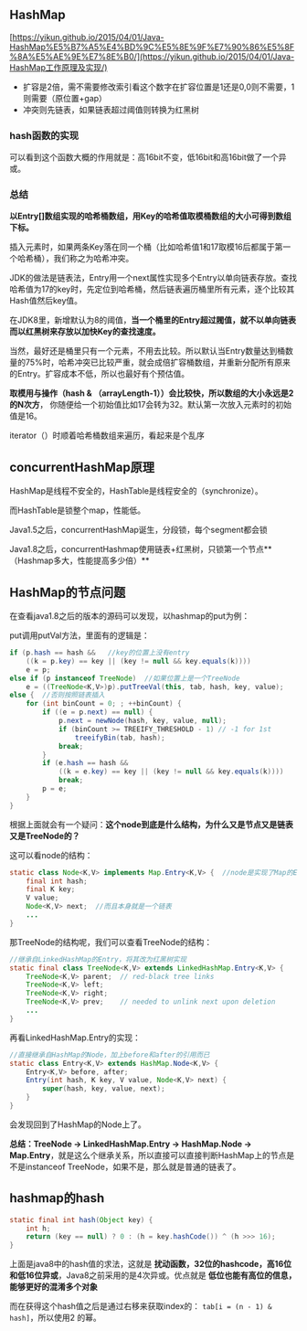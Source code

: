 ## HashMap

[https://yikun.github.io/2015/04/01/Java-HashMap%E5%B7%A5%E4%BD%9C%E5%8E%9F%E7%90%86%E5%8F%8A%E5%AE%9E%E7%8E%B0/](https://yikun.github.io/2015/04/01/Java-HashMap工作原理及实现/)

- 扩容是2倍，需不需要修改索引看这个数字在扩容位置是1还是0,0则不需要，1则需要（原位置+gap）
- 冲突则先链表，如果链表超过阈值则转换为红黑树

### hash函数的实现

可以看到这个函数大概的作用就是：高16bit不变，低16bit和高16bit做了一个异或。



### 总结

**以Entry[]数组实现的哈希桶数组，用Key的哈希值取模桶数组的大小可得到数组下标。**

插入元素时，如果两条Key落在同一个桶（比如哈希值1和17取模16后都属于第一个哈希桶），我们称之为哈希冲突。

JDK的做法是链表法，Entry用一个next属性实现多个Entry以单向链表存放。查找哈希值为17的key时，先定位到哈希桶，然后链表遍历桶里所有元素，逐个比较其Hash值然后key值。

在JDK8里，新增默认为8的阈值，**当一个桶里的Entry超过閥值，就不以单向链表而以红黑树来存放以加快Key的查找速度。**

当然，最好还是桶里只有一个元素，不用去比较。所以默认当Entry数量达到桶数量的75%时，哈希冲突已比较严重，就会成倍扩容桶数组，并重新分配所有原来的Entry。扩容成本不低，所以也最好有个预估值。

**取模用与操作（hash & （arrayLength-1））会比较快，所以数组的大小永远是2的N次方**， 你随便给一个初始值比如17会转为32。默认第一次放入元素时的初始值是16。

iterator（）时顺着哈希桶数组来遍历，看起来是个乱序



## concurrentHashMap原理

HashMap是线程不安全的，HashTable是线程安全的（synchronize）。

而HashTable是锁整个map，性能低。

Java1.5之后，concurrentHashMap诞生，分段锁，每个segment都会锁

Java1.8之后，concurrentHashmap使用链表+红黑树，只锁第一个节点**（Hashmap多大，性能提高多少倍）**



## HashMap的节点问题

在查看java1.8之后的版本的源码可以发现，以hashmap的put为例：

put调用putVal方法，里面有的逻辑是：

```java
if (p.hash == hash &&   //key的位置上没有entry
    ((k = p.key) == key || (key != null && key.equals(k))))  
    e = p;
else if (p instanceof TreeNode)  //如果位置上是一个TreeNode
    e = ((TreeNode<K,V>)p).putTreeVal(this, tab, hash, key, value);
else {  //否则按照链表插入
    for (int binCount = 0; ; ++binCount) {
        if ((e = p.next) == null) {
            p.next = newNode(hash, key, value, null);
            if (binCount >= TREEIFY_THRESHOLD - 1) // -1 for 1st
                treeifyBin(tab, hash);
            break;
        }
        if (e.hash == hash &&
            ((k = e.key) == key || (key != null && key.equals(k))))
            break;
        p = e;
    }
}
```

根据上面就会有一个疑问：**这个node到底是什么结构，为什么又是节点又是链表又是TreeNode的？**

这可以看node的结构：

```java
static class Node<K,V> implements Map.Entry<K,V> {  //node是实现了Map的Entry
    final int hash;
    final K key;
    V value;
    Node<K,V> next;  //而且本身就是一个链表
    ...
}
```

那TreeNode的结构呢，我们可以查看TreeNode的结构：

```java
//继承自LinkedHashMap的Entry，将其改为红黑树实现
static final class TreeNode<K,V> extends LinkedHashMap.Entry<K,V> {
    TreeNode<K,V> parent;  // red-black tree links
    TreeNode<K,V> left;
    TreeNode<K,V> right;
    TreeNode<K,V> prev;    // needed to unlink next upon deletion
    ...
}
```

再看LinkedHashMap.Entry的实现：

```java
//直接继承自HashMap的Node，加上before和after的引用而已
static class Entry<K,V> extends HashMap.Node<K,V> {
    Entry<K,V> before, after;
    Entry(int hash, K key, V value, Node<K,V> next) {
        super(hash, key, value, next);
    }
}
```

会发现回到了HashMap的Node上了。

**总结：TreeNode -> LinkedHashMap.Entry -> HashMap.Node -> Map.Entry**，就是这么个继承关系，所以直接可以直接判断HashMap上的节点是不是instanceof TreeNode，如果不是，那么就是普通的链表了。



## hashmap的hash

```java
static final int hash(Object key) {
    int h;
    return (key == null) ? 0 : (h = key.hashCode()) ^ (h >>> 16);
}
```

上面是java8中的hash值的求法，这就是 **扰动函数，32位的hashcode，高16位和低16位异或**，Java8之前采用的是4次异或。优点就是 **低位也能有高位的信息，能够更好的混淆多个对象**

而在获得这个hash值之后是通过右移来获取index的： `tab[i = (n - 1) & hash]`，所以使用2 的幂。